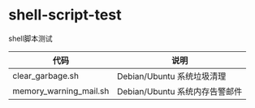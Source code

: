 # shell-script-test
shell脚本测试

|  代码   | 说明  |
|  ----  | ----  |
| clear_garbage.sh  | Debian/Ubuntu 系统垃圾清理 |
| memory_warning_mail.sh  | Debian/Ubuntu 系统内存告警邮件 |